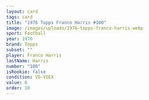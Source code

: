 ```yaml
---
layout: card
tags: card
title: "1976 Topps Franco Harris #100"
image: /images/uploads/1976-topps-franco-harris.webp
sport: Football
year: 1976
brand: Topps
subset: ""
player: Franco Harris
lastName: Harris
number: "100"
isRookie: false
condition: VG-VGEX
value: 6
order: 10
---
```

